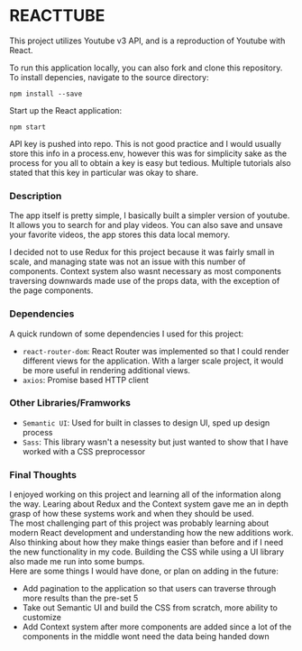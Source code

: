 # REACTTUBE

This project utilizes Youtube v3 API, and is a reproduction of Youtube with React.
<br />

To run this application locally, you can also fork and clone this repository.
<br />
To install depencies, navigate to the source directory:

```
npm install --save
```

Start up the React application:

```
npm start
```

API key is pushed into repo. This is not good practice and I would usually store this info in a process.env, however this was for simplicity sake as the process for you all to obtain a key is easy but tedious. Multiple tutorials also stated that this key in particular was okay to share.

### Description

The app itself is pretty simple, I basically built a simpler version of youtube. It allows you to search for and play videos. You can also save and unsave your favorite videos, the app stores this data local memory.

I decided not to use Redux for this project because it was fairly small in scale, and managing state was not an issue with this number of components. Context system also wasnt necessary as most components traversing downwards made use of the props data, with the exception of the page components.

### Dependencies

A quick rundown of some dependencies I used for this project:

- `react-router-dom`: React Router was implemented so that I could render different views for the application. With a larger scale project, it would be more useful in rendering additional views.
- `axios`: Promise based HTTP client

### Other Libraries/Framworks

- `Semantic UI`: Used for built in classes to design UI, sped up design process
- `Sass`: This library wasn't a nesessity but just wanted to show that I have worked with a CSS preprocessor

### Final Thoughts

I enjoyed working on this project and learning all of the information along the way. Learing about Redux and the Context system gave me an in depth grasp of how these systems work and when they should be used.
<br />
The most challenging part of this project was probably learning about modern React development and understanding how the new additions work. Also thinking about how they make things easier than before and if I need the new functionality in my code. Building the CSS while using a UI library also made me run into some bumps.
<br />
Here are some things I would have done, or plan on adding in the future:

- Add pagination to the application so that users can traverse through more results than the pre-set 5
- Take out Semantic UI and build the CSS from scratch, more ability to customize
- Add Context system after more components are added since a lot of the components in the middle wont need the data being handed down
